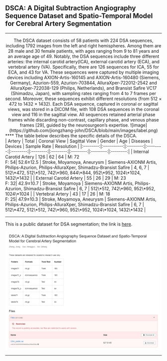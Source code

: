 ## DSCA: A Digital Subtraction Angiography Sequence Dataset and Spatio-Temporal Model for Cerebral Artery Segmentation
****
<div align="center">
The DSCA dataset consists of 58 patients with 224 DSA sequences, including 1792 images from the left and right hemispheres. Among them are 28 male and 30 female patients, with ages ranging from 9 to 81 years and an average age of 49. Notably, the DSA sequences
include three different arteries: the internal carotid artery(ICA), external carotid artery (ECA), and vertebral artery (VA). Specifically, there are 126 sequences for ICA, 55 for ECA, and 43 for VA. These sequences were captured by multiple imaging devices including AXION-Artis-160145 and AXION-Artis-160480 (Siemens, Germany), Azurion-559, Azurion-703844, AlluraXper-722012-2542 and AlluraXper-722038-129 (Philips, Netherlands), and Bransist Safire VC17 (Shimadzu, Japan), with sampling rates ranging from 4 to 7 frames per second. Moreover, these sequences exhibit different resolutions (from 512 × 472 to 1432 × 1432). Each DSA sequence, captured in coronal or sagittal views, was stored in a DICOM file, with 108 DSA sequences in the coronal view and 116 in the sagittal view. All sequences retained arterial phase frames while discarding non-contrast, capillary phase, and venous phase frames [29], guided by the neurosurgeon’s expertise.
![image](https://github.com/jiongzhang-john/DSCA/blob/main/images/label.png)
</div>
****
The table below describes the specific details of the DSCA.
<br>
| Artery | Total | Coronal View | Sagittal View | Gender | Age | Diseases | Devices | Sample Rate | Resolution |
|:--------:|:----------:|:--------:|:--------:|:--------:|:--------:|:--------:|:--------:|:--------:|:--------:|
| Internal Carotid Artery | 126 | 62 | 64 | M: 72 <br> F: 54| 52.6&plusmn;12.5 | Stroke, Moyamoya, Aneurysm | Siemens-AXIONM Artis, Philips-Azurion, Philips-AlluraXper, Shimadzu-Bransist Safire | 4, 6, 7 | 512\*472, 512\*512, 742\*960, 844\*844, 952\*952, 1024\*1024, 1432\*1432 | 
| External Carotid Artery | 55  | 26 | 29 | M: 23 <br> F: 32| 42.9&plusmn;10.7 | Stroke, Moyamoya           | Siemens-AXIONM Artis, Philips-Azurion, Shimadzu-Bransist Safire                     | 6, 7    | 512\*512, 742\*960, 952\*952, 1024\*1024 | 
| Vertebral Artery        | 43  | 17 | 26 | M: 18 <br> F: 25| 47.9&plusmn;10.3 | Stroke, Moyamoya, Aneurysm | Siemens-AXIONM Artis, Philips-Azurion, Philips-AlluraXper, Shimadzu-Bransist Safire | 6, 7    | 512\*472, 512\*512, 742\*960, 952\*952, 1024\*1024, 1432\*1432 | 

****
This is a public dataset for DSA segmentation; the link is [here](https://zenodo.org/records/11255024). 

![image](https://github.com/jiongzhang-john/DSCA/blob/main/images/link.png)
****
